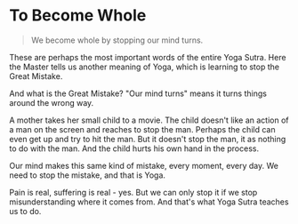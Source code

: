 # To Become Whole

> We become whole by stopping our mind turns.

These are perhaps the most important words of the entire Yoga Sutra. Here the Master tells us another meaning of Yoga, which is learning to stop the Great Mistake.

And what is the Great Mistake? "Our mind turns" means it turns things around the wrong way.

A mother takes her small child to a movie. The child doesn't like an action of a man on the screen and reaches to stop the man. Perhaps the child can even get up and try to hit the man. But it doesn't stop the man, it as nothing to do with the man. And the child hurts his own hand in the process.

Our mind makes this same kind of mistake, every moment, every day. We need to stop the mistake, and that is Yoga.

Pain is real, suffering is real - yes. But we can only stop it if we stop misunderstanding where it comes from. And that's what Yoga Sutra teaches us to do.
